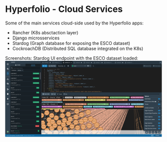 # Hyperfolio - Cloud Services

Some of the main services cloud-side used by the Hyperfolio apps:
- Rancher (K8s absctaction layer)
- Django microsservices
- Stardog (Graph database for exposing the ESCO dataset)
- CockroachDB (Distributed SQL database integrated on the K8s)

Screenshots:
Stardog UI endpoint with the ESCO dataset loaded: 
![screenshot](stardog-esco-screenshot.png)


